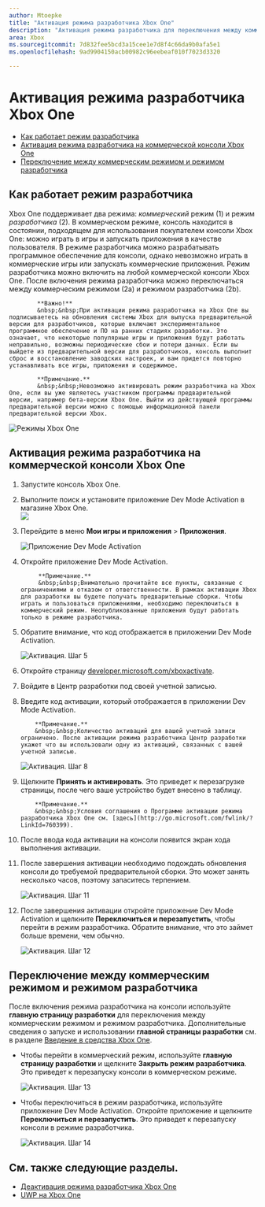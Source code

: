 ```yaml
---
author: Mtoepke
title: "Активация режима разработчика Xbox One"
description: "Активация режима разработчика для переключения между коммерческим режимом и режимом разработчика."
area: Xbox
ms.sourcegitcommit: 7d832fee5bcd3a15cee1e7d8f4c66da9b0afa5e1
ms.openlocfilehash: 9ad9904150acb00982c96eebeaf010f7023d3320

---
```


# Активация режима разработчика Xbox One

* [Как работает режим разработчика](#how-developer-mode-works)
* [Активация режима разработчика на коммерческой консоли Xbox One](#activate-developer-mode-on-your-retail-xbox-one-console)  
* [Переключение между коммерческим режимом и режимом разработчика](#switch-between-retail-and-developer-mode)

## Как работает режим разработчика
Xbox One поддерживает два режима: *коммерческий* режим (1) и режим *разработчика* (2). В коммерческом режиме, консоль находится в состоянии, подходящем для использования покупателем консоли Xbox One: можно играть в игры и запускать приложения в качестве пользователя. В режиме разработчика можно разрабатывать программное обеспечение для консоли, однако невозможно играть в коммерческие игры или запускать коммерческие приложения.
Режим разработчика можно включить на любой коммерческой консоли Xbox One. После включения режима разработчика можно переключаться между коммерческим режимом (2a) и режимом разработчика (2b).

> 
            **Важно!**
            &nbsp;&nbsp;При активации режима разработчика на Xbox One вы подписываетесь на обновления системы Xbox для выпуска предварительной версии для разработчиков, которые включают экспериментальное программное обеспечение и ПО на ранних стадиях разработки. Это означает, что некоторые популярные игры и приложения будут работать неправильно, возможны периодические сбои и потери данных. Если вы выйдете из предварительной версии для разработчиков, консоль выполнит сброс и восстановление заводских настроек, и вам придется повторно устанавливать все игры, приложения и содержимое. 

> 
            **Примечание.**
            &nbsp;&nbsp;Невозможно активировать режим разработчика на Xbox One, если вы уже являетесь участником программы предварительной версии, например бета-версии Xbox One. Выйти из действующей программы предварительной версии можно с помощью информационной панели предварительной версии Xbox. 

![Режимы Xbox One](images/dev-mode-flow.png)

## Активация режима разработчика на коммерческой консоли Xbox One

1.  Запустите консоль Xbox One.

2.  Выполните поиск и установите приложение Dev Mode Activation в магазине Xbox One.  
    ![](images/activation-store-search.png)

3.  Перейдите в меню **Мои игры и приложения** > **Приложения**.

    ![Приложение Dev Mode Activation](images/activation-step-3.png)
4. Откройте приложение Dev Mode Activation.    
    
    > 
            **Примечание.**
            &nbsp;&nbsp;Внимательно прочитайте все пункты, связанные с ограничениями и отказом от ответственности. В рамках активации Xbox для разработки вы будете получать предварительные сборки. Чтобы играть и пользоваться приложениями, необходимо переключиться в коммерческий режим. Неопубликованные приложения будут работать только в режиме разработчика.

5.  Обратите внимание, что код отображается в приложении Dev Mode Activation.  

    ![Активация. Шаг 5](images/activation-step-5.png)  
    
6.  Откройте страницу [developer.microsoft.com/xboxactivate](https://developer.microsoft.com/xboxactivate).
7.  Войдите в Центр разработки под своей учетной записью.  
8.  Введите код активации, который отображается в приложении Dev Mode Activation.   
   
     > 
            **Примечание.**
            &nbsp;&nbsp;Количество активаций для вашей учетной записи ограничено. После активации режима разработчика Центр разработки укажет что вы использовали одну из активаций, связанных с вашей учетной записью. 
    
    ![Активация. Шаг 8](images/activation-step-8.png)    
    
9.  Щелкните **Принять и активировать**. Это приведет к перезагрузке страницы, после чего ваше устройство будет внесено в таблицу.
    
    > 
            **Примечание.**
            &nbsp;&nbsp;Условия соглашения о Программе активации режима разработчика Xbox One см. [здесь](http://go.microsoft.com/fwlink/?LinkId=760399).

10. После ввода кода активации на консоли появится экран хода выполнения активации.  
11. После завершения активации необходимо подождать обновления консоли до требуемой предварительной сборки. Это может занять несколько часов, поэтому запаситесь терпением.  

    ![Активация. Шаг 11](images/activation-step-11.png)    
    
12. После завершения активации откройте приложение Dev Mode Activation и щелкните **Переключиться и перезапустить**, чтобы перейти в режим разработчика. Обратите внимание, что это займет больше времени, чем обычно.  

    ![Активация. Шаг 12](images/activation-step-12.png)   
    

    
## Переключение между коммерческим режимом и режимом разработчика
После включения режима разработчика на консоли используйте **главную страницу разработки** для переключения между коммерческим режимом и режимом разработчика. Дополнительные сведения о запуске и использовании **главной страницы разработки** см. в разделе [Введение в средства Xbox One](introduction-to-xbox-tools.md).

* Чтобы перейти в коммерческий режим, используйте **главную страницу разработки** и щелкните **Закрыть режим разработчика**. Это приведет к перезапуску консоли в коммерческом режиме.    

  ![Активация. Шаг 13](images/activation-step-13.png)  
  
* Чтобы переключиться в режим разработчика, используйте приложение Dev Mode Activation. Откройте приложение и щелкните **Переключиться и перезапустить**. Это приведет к перезапуску консоли в режиме разработчика.  

  ![Активация. Шаг 14](images/activation-step-12.png)  

## См. также следующие разделы.
- [Деактивация режима разработчика Xbox One](devkit-deactivation.md)
- [UWP на Xbox One](index.md)



<!--HONumber=Jun16_HO4-->


